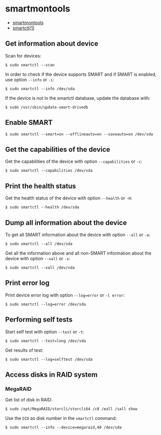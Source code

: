 # smartmontools

* [smartmontools](https://www.smartmontools.org/)
* [smartctl(1)](
   https://manpages.debian.org/smartctl.1.en.html)

## Get information about device

Scan for devices:

```console
$ sudo smartctl --scan
```

In order to check if the device supports SMART and if SMART is enabled, use
option `--info` or `-i`:

```console
$ sudo smartctl --info /dev/sda
```

If the device is not in the smartctl database, update the database with:

```console
$ sudo /usr/sbin/update-smart-drivedb
```

## Enable SMART

```console
$ sudo smartctl --smart=on --offlineauto=on --saveauto=on /dev/sda
```

## Get the capabilities of the device

Get the capabilities of the device with option `--capabilities` or `-c`:

```console
$ sudo smartctl --capabilities /dev/sda
```

## Print the health status 

Get the health status of the device with option `--health` or `-H`:

```console
$ sudo smartctl --health /dev/sda
```

## Dump all information about the device

To get all SMART information about the device with option `--all` or `-a`:

```console
$ sudo smartctl --all /dev/sda
```

Get all the information above and all non-SMART information about the device
with option `--xall` or `-x`:

```console
$ sudo smartctl --xall /dev/sda
```

## Print error log

Print device error log with option `--log=error` or `-l error`:

```console
$ sudo smartctl --log=error /dev/sda
```

## Performing self tests

Start self test with option `--test` or `-t`:

```console
$ sudo smartctl --test=long /dev/sda
```

Get results of test:

```console
$ sudo smartctl --log=selftest /dev/sda
```

## Access disks in RAID system

### MegaRAID

Get list of disk in RAID:

```console
$ sudo /opt/MegaRAID/storcli/storcli64 /c0 /eall /sall show 
```

Use the `DID` as disk number in the `smartctl` command:

```console
$ sudo smartctl --info --device=megaraid,40 /dev/sda
```
